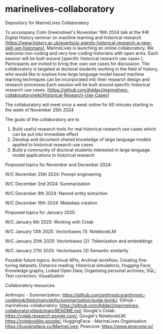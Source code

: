 # marinelives-collaboratory
Depository for MarineLives Collaboratory

To accompany Colin Greenstreet's November 19th 2024 talk at the IHR Digital History seminar on machine learning and historical research [https://www.history.ac.uk/events/ai-agents-historical-research-a-new-skill-set-historians], MarineLives is launching an online collaboratory.
We welcome non-coding and very-low-coding historians with open arms. Each session will be built around [specific historical research use cases ]. Participants are invited to bring ther own use cases for discussion. The collaboratory is targeted at doctoral students working in the field of history, who would like to explore how large language model based machine learning techniques can be incorporated into their research design and research processes.Each session will be built around specific historical research use cases. [https://github.com/Addaci/marinelives-collaboratory/wiki/Historical-Research-Use-Cases]

The collaboratory will meet once a week online for 60 minutes starting in the week of November 25th 2024

The goals of the collaboratory are to
1. Build useful research tools for real historical research use cases which can be put into immediate effect
2. Develop and document shared knowledge of large language models applied to historical research use cases
3. Build a community of doctoral students interested in large language model applications to historical research

Proposed topics for November and December 2024:

W/C November 25th 2024: Prompt engineering

W/C December 2nd 2024:  Summarization

W/C December 9th 2024: Named entity extraction

W/C December 16th 2024: Metadata creation

Proposed topics for January 2025:

W/C January 6th 2025: Working with Colab

W/C January 13th 2025: Vectorbases (1): NotebookLM

W/C January 20th 2025: Vectorbases (2): Tokenization and embeddings

W/C January 27th 2025: Vectorbases (3) Semantic similarity

Possible future topics: Archival APIs; Archival workflow; Creating fine-tuning datasets; Distance reading; Historical simulations; Hugging Face; Knowledge graphs; Linked Open Data; Organising personal archives; SQL; Text correction; Visualization

Collaboratory resources:

Anthropic - Summarization: https://github.com/anthropics/anthropic-cookbook/blob/main/skills/summarization/guide.ipynb/; Github - marinelives-collaboratory: https://github.com/Addaci/marinelives-collaboratory/blob/main/README.md; Google's Colab: https://colab.research.google.com/; Google's NotebookLM: https://notebooklm.google/; HuggingFace - MarineLives Organisation: https://huggingface.co/MarineLives; Pinecone: https://www.pinecone.io/




